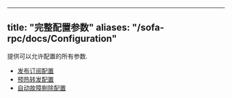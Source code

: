 
---
title: "完整配置参数"
aliases: "/sofa-rpc/docs/Configuration"
---

提供可以允许配置的所有参数.


* [发布订阅配置](../configuration-common)
* [预热转发配置](../provider-warmup-weight)
* [自动故障剔除配置](../configuration-fault-tolerance)
